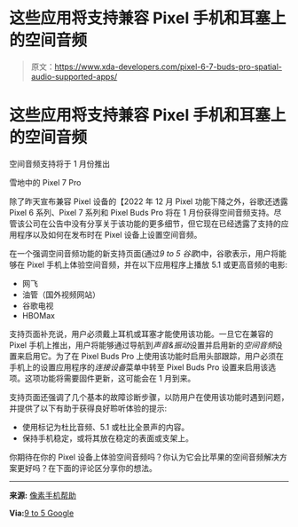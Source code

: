 # 这些应用将支持兼容 Pixel 手机和耳塞上的空间音频

> 原文：<https://www.xda-developers.com/pixel-6-7-buds-pro-spatial-audio-supported-apps/>

# 这些应用将支持兼容 Pixel 手机和耳塞上的空间音频

空间音频支持将于 1 月份推出

雪地中的 Pixel 7 Pro

除了昨天宣布兼容 Pixel 设备的【2022 年 12 月 Pixel 功能下降之外，谷歌还透露 Pixel 6 系列、Pixel 7 系列和 Pixel Buds Pro 将在 1 月份获得空间音频支持。尽管该公司在公告中没有分享关于该功能的更多细节，但它现在已经透露了支持的应用程序以及如何在发布时在 Pixel 设备上设置空间音频。

在一个强调空间音频功能的新支持页面(通过*9 to 5 谷歌*)中，谷歌表示，用户将能够在 Pixel 手机上体验空间音频，并在以下应用程序上播放 5.1 或更高音频的电影:

*   网飞
*   油管（国外视频网站）
*   谷歌电视
*   HBOMax

支持页面补充说，用户必须戴上耳机或耳塞才能使用该功能。一旦它在兼容的 Pixel 手机上推出，用户将能够通过导航到*声音&振动*设置并启用新的*空间音频*设置来启用它。为了在 Pixel Buds Pro 上使用该功能时启用头部跟踪，用户必须在手机上的设置应用程序的*连接设备*菜单中转至 Pixel Buds Pro 设置来启用该选项。这项功能将需要固件更新，这可能会在 1 月到来。

支持页面还强调了几个基本的故障诊断步骤，以防用户在使用该功能时遇到问题，并提供了以下有助于获得良好聆听体验的提示:

*   使用标记为杜比音频、5.1 或杜比全景声的内容。
*   保持手机稳定，或将其放在稳定的表面或支架上。

你期待在你的 Pixel 设备上体验空间音频吗？你认为它会比苹果的空间音频解决方案更好吗？在下面的评论区分享你的想法。

* * *

**来源:** [像素手机帮助](http://support.google.com/pixelphone/answer/12967594)

**Via:**[9 to 5 Google](https://9to5google.com/2022/12/06/pixel-buds-spatial-audio/)